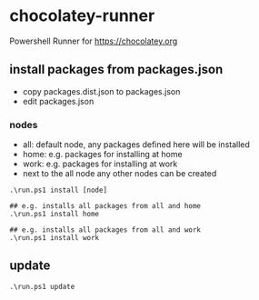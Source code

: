 # chocolatey-runner

Powershell Runner for https://chocolatey.org

## install packages from packages.json

- copy packages.dist.json to packages.json
- edit packages.json

### nodes

- all: default node, any packages defined here will be installed
- home: e.g. packages for installing at home
- work: e.g. packages for installing at work
- next to the all node any other nodes can be created

```
.\run.ps1 install [node]

## e.g. installs all packages from all and home
.\run.ps1 install home

## e.g. installs all packages from all and work
.\run.ps1 install work
```

## update

```
.\run.ps1 update
```
